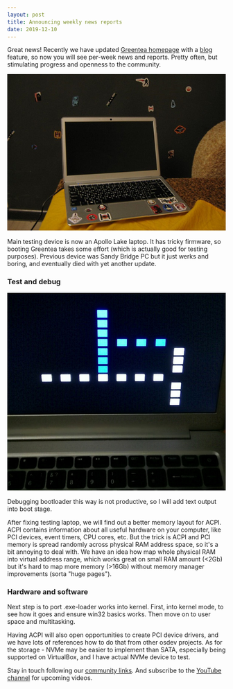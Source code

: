 ```yaml
---
layout: post
title: Announcing weekly news reports
date: 2019-12-10
---
```


Great news! Recently we have updated [Greentea homepage](https://greenteaos.github.io) with a [blog](https://greenteaos.github.io/blog) feature, so now you will see per-week news and reports. Pretty often, but stimulating progress and openness to the community.

![Apollo Lake Laptop](pictures/apollo.jpg)

Main testing device is now an Apollo Lake laptop. It has tricky firmware, so booting Greentea takes some effort (which is actually good for testing purposes). Previous device was Sandy Bridge PC but it just werks and boring, and eventually died with yet another update.

### Test and debug

![Weirdest Debug Ever](pictures/weird_debug.jpg)

Debugging bootloader this way is not productive, so I will add text output into boot stage.

After fixing testing laptop, we will find out a better memory layout for ACPI. ACPI contains information about all useful hardware on your computer, like PCI devices, event timers, CPU cores, etc. But the trick is ACPI and PCI memory is spread randomly across physical RAM address space, so it's a bit annoying to deal with. We have an idea how map whole physical RAM into virtual address range, which works great on small RAM amount (<2Gb) but it's hard to map more memory (>16Gb) without memory manager improvements (sorta "huge pages").

### Hardware and software

Next step is to port .exe-loader works into kernel. First, into kernel mode, to see how it goes and ensure win32 basics works. Then move on to user space and multitasking.

Having ACPI will also open opportunities to create PCI device drivers, and we have lots of references how to do that from other osdev projects. As for the storage - NVMe may be easier to implement than SATA, especially being supported on VirtualBox, and I have actual NVMe device to test.

Stay in touch following our [community links](https://greenteaos.github.io/wiki/community.html). And subscribe to the [YouTube channel](https://www.youtube.com/channel/UChcz5b20vDOk4ERoPs-pCbw/featured) for upcoming videos.
